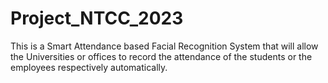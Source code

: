 # Project_NTCC_2023
This is a Smart Attendance based Facial Recognition System that will allow the Universities or offices to record the attendance of the students or the employees respectively automatically.
